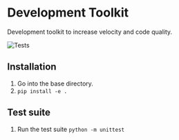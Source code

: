 # Development Toolkit
Development toolkit to increase velocity and code quality.

![Tests](https://github.com/thomaspj10/Development-Toolkit/actions/workflows/tests.yaml/badge.svg)

## Installation
1. Go into the base directory.
2. `pip install -e .`

## Test suite
1. Run the test suite `python -m unittest`

